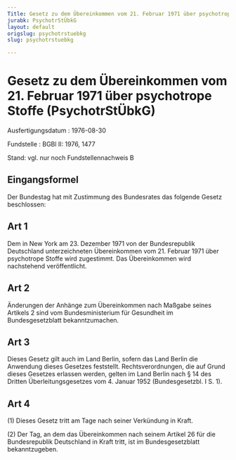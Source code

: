 ```yaml
---
Title: Gesetz zu dem Übereinkommen vom 21. Februar 1971 über psychotrope Stoffe
jurabk: PsychotrStÜbkG
layout: default
origslug: psychotrstuebkg
slug: psychotrstuebkg

---
```


# Gesetz zu dem Übereinkommen vom 21. Februar 1971 über psychotrope Stoffe (PsychotrStÜbkG)

Ausfertigungsdatum
:   1976-08-30

Fundstelle
:   BGBl II: 1976, 1477

Stand: vgl. nur noch Fundstellennachweis B

## Eingangsformel

Der Bundestag hat mit Zustimmung des Bundesrates das folgende Gesetz
beschlossen:


## Art 1

Dem in New York am 23. Dezember 1971 von der Bundesrepublik
Deutschland unterzeichneten Übereinkommen vom 21. Februar 1971 über
psychotrope Stoffe wird zugestimmt. Das Übereinkommen wird nachstehend
veröffentlicht.


## Art 2

Änderungen der Anhänge zum Übereinkommen nach Maßgabe seines Artikels
2 sind vom Bundesministerium für Gesundheit im Bundesgesetzblatt
bekanntzumachen.


## Art 3

Dieses Gesetz gilt auch im Land Berlin, sofern das Land Berlin die
Anwendung dieses Gesetzes feststellt. Rechtsverordnungen, die auf
Grund dieses Gesetzes erlassen werden, gelten im Land Berlin nach § 14
des Dritten Überleitungsgesetzes vom 4. Januar 1952 (Bundesgesetzbl. I
S. 1).


## Art 4

(1) Dieses Gesetz tritt am Tage nach seiner Verkündung in Kraft.

(2) Der Tag, an dem das Übereinkommen nach seinem Artikel 26 für die
Bundesrepublik Deutschland in Kraft tritt, ist im Bundesgesetzblatt
bekanntzugeben.

